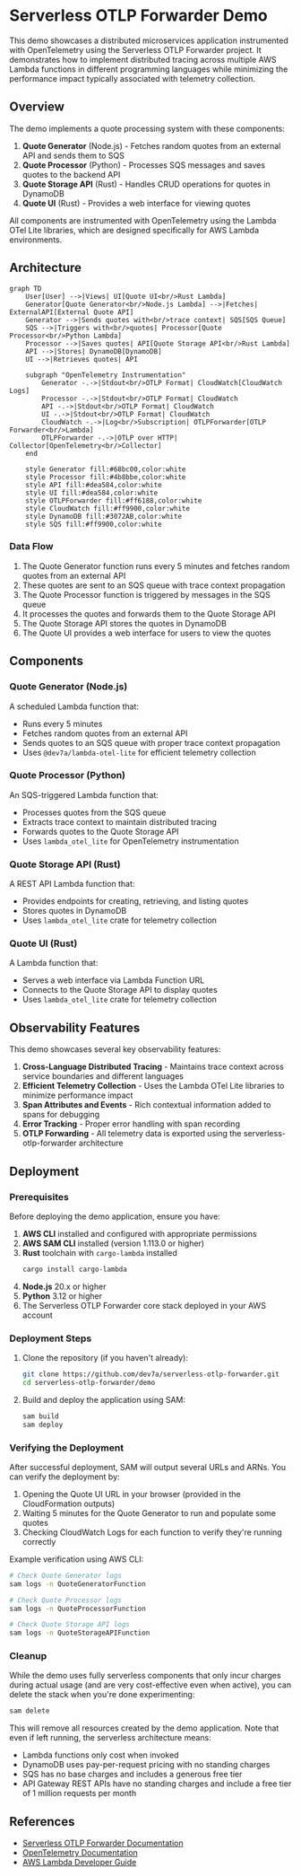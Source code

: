 # Serverless OTLP Forwarder Demo

This demo showcases a distributed microservices application instrumented with OpenTelemetry using the Serverless OTLP Forwarder project. It demonstrates how to implement distributed tracing across multiple AWS Lambda functions in different programming languages while minimizing the performance impact typically associated with telemetry collection.

## Overview

The demo implements a quote processing system with these components:

1. **Quote Generator** (Node.js) - Fetches random quotes from an external API and sends them to SQS
2. **Quote Processor** (Python) - Processes SQS messages and saves quotes to the backend API
3. **Quote Storage API** (Rust) - Handles CRUD operations for quotes in DynamoDB
4. **Quote UI** (Rust) - Provides a web interface for viewing quotes

All components are instrumented with OpenTelemetry using the Lambda OTel Lite libraries, which are designed specifically for AWS Lambda environments.

## Architecture

```mermaid
graph TD
    User[User] -->|Views| UI[Quote UI<br/>Rust Lambda]
    Generator[Quote Generator<br/>Node.js Lambda] -->|Fetches| ExternalAPI[External Quote API]
    Generator -->|Sends quotes with<br/>trace context| SQS[SQS Queue]
    SQS -->|Triggers with<br/>quotes| Processor[Quote Processor<br/>Python Lambda]
    Processor -->|Saves quotes| API[Quote Storage API<br/>Rust Lambda]
    API -->|Stores| DynamoDB[DynamoDB]
    UI -->|Retrieves quotes| API

    subgraph "OpenTelemetry Instrumentation"
        Generator -.->|Stdout<br/>OTLP Format| CloudWatch[CloudWatch Logs]
        Processor -.->|Stdout<br/>OTLP Format| CloudWatch
        API -.->|Stdout<br/>OTLP Format| CloudWatch
        UI -.->|Stdout<br/>OTLP Format| CloudWatch
        CloudWatch -.->|Log<br/>Subscription| OTLPForwarder[OTLP Forwarder<br/>Lambda]
        OTLPForwarder -.->|OTLP over HTTP| Collector[OpenTelemetry<br/>Collector]
    end

    style Generator fill:#68bc00,color:white
    style Processor fill:#4b8bbe,color:white
    style API fill:#dea584,color:white
    style UI fill:#dea584,color:white
    style OTLPForwarder fill:#ff6188,color:white
    style CloudWatch fill:#ff9900,color:white
    style DynamoDB fill:#3072AB,color:white
    style SQS fill:#ff9900,color:white
```

### Data Flow

1. The Quote Generator function runs every 5 minutes and fetches random quotes from an external API
2. These quotes are sent to an SQS queue with trace context propagation
3. The Quote Processor function is triggered by messages in the SQS queue
4. It processes the quotes and forwards them to the Quote Storage API
5. The Quote Storage API stores the quotes in DynamoDB
6. The Quote UI provides a web interface for users to view the quotes

## Components

### Quote Generator (Node.js)

A scheduled Lambda function that:
- Runs every 5 minutes
- Fetches random quotes from an external API
- Sends quotes to an SQS queue with proper trace context propagation
- Uses `@dev7a/lambda-otel-lite` for efficient telemetry collection

### Quote Processor (Python)

An SQS-triggered Lambda function that:
- Processes quotes from the SQS queue
- Extracts trace context to maintain distributed tracing
- Forwards quotes to the Quote Storage API
- Uses `lambda_otel_lite` for OpenTelemetry instrumentation

### Quote Storage API (Rust)

A REST API Lambda function that:
- Provides endpoints for creating, retrieving, and listing quotes
- Stores quotes in DynamoDB
- Uses `lambda_otel_lite` crate for telemetry collection

### Quote UI (Rust)

A Lambda function that:
- Serves a web interface via Lambda Function URL
- Connects to the Quote Storage API to display quotes
- Uses `lambda_otel_lite` crate for telemetry collection

## Observability Features

This demo showcases several key observability features:

1. **Cross-Language Distributed Tracing** - Maintains trace context across service boundaries and different languages
2. **Efficient Telemetry Collection** - Uses the Lambda OTel Lite libraries to minimize performance impact
3. **Span Attributes and Events** - Rich contextual information added to spans for debugging
4. **Error Tracking** - Proper error handling with span recording
5. **OTLP Forwarding** - All telemetry data is exported using the serverless-otlp-forwarder architecture

## Deployment

### Prerequisites

Before deploying the demo application, ensure you have:

1. **AWS CLI** installed and configured with appropriate permissions
2. **AWS SAM CLI** installed (version 1.113.0 or higher)
3. **Rust** toolchain with `cargo-lambda` installed
   ```bash
   cargo install cargo-lambda
   ```
4. **Node.js** 20.x or higher
5. **Python** 3.12 or higher
6. The Serverless OTLP Forwarder core stack deployed in your AWS account

### Deployment Steps

1. Clone the repository (if you haven't already):
   ```bash
   git clone https://github.com/dev7a/serverless-otlp-forwarder.git
   cd serverless-otlp-forwarder/demo
   ```

2. Build and deploy the application using SAM:
   ```bash
   sam build
   sam deploy
   ```

### Verifying the Deployment

After successful deployment, SAM will output several URLs and ARNs. You can verify the deployment by:

1. Opening the Quote UI URL in your browser (provided in the CloudFormation outputs)
2. Waiting 5 minutes for the Quote Generator to run and populate some quotes
3. Checking CloudWatch Logs for each function to verify they're running correctly

Example verification using AWS CLI:
```bash
# Check Quote Generator logs
sam logs -n QuoteGeneratorFunction

# Check Quote Processor logs
sam logs -n QuoteProcessorFunction

# Check Quote Storage API logs
sam logs -n QuoteStorageAPIFunction
```

### Cleanup

While the demo uses fully serverless components that only incur charges during actual usage (and are very cost-effective even when active), you can delete the stack when you're done experimenting:
```bash
sam delete
```

This will remove all resources created by the demo application. Note that even if left running, the serverless architecture means:
- Lambda functions only cost when invoked
- DynamoDB uses pay-per-request pricing with no standing charges
- SQS has no base charges and includes a generous free tier
- API Gateway REST APIs have no standing charges and include a free tier of 1 million requests per month

## References

- [Serverless OTLP Forwarder Documentation](https://dev7a.github.io/serverless-otlp-forwarder/)
- [OpenTelemetry Documentation](https://opentelemetry.io/docs/)
- [AWS Lambda Developer Guide](https://docs.aws.amazon.com/lambda/latest/dg/welcome.html)